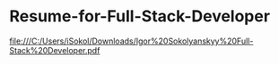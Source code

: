 # Resume-for-Full-Stack-Developer

[file:///C:/Users/iSokol/Downloads/Igor%20Sokolyanskyy%20Full-Stack%20Developer.pdf](https://github.com/IgorSokolyanskyy/resume/blob/master/file:///C:/Users/iSokol/Downloads/Igor%20Sokolyanskyy%20Full-Stack%20Developer.pdf)
